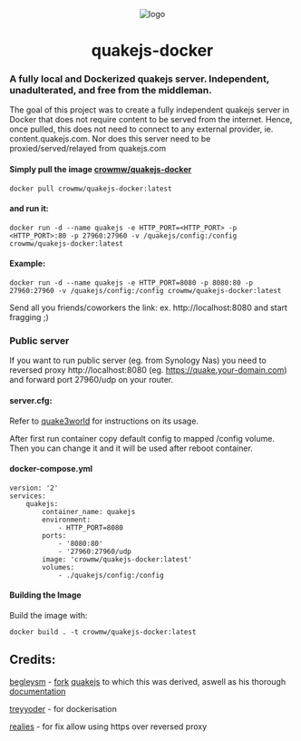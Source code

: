 <div align="center">

![logo](https://github.com/crowmw/quakejs-docker/blob/master/quakejs-docker.png?raw=true)

# quakejs-docker

</div>

### A fully local and Dockerized quakejs server. Independent, unadulterated, and free from the middleman.

The goal of this project was to create a fully independent quakejs server in Docker that does not require content to be served from the internet.
Hence, once pulled, this does not need to connect to any external provider, ie. content.quakejs.com. Nor does this server need to be proxied/served/relayed from quakejs.com

#### Simply pull the image [crowmw/quakejs-docker](https://hub.docker.com/r/crowmw/quakejs-docker)

```
docker pull crowmw/quakejs-docker:latest
```

#### and run it:

```
docker run -d --name quakejs -e HTTP_PORT=<HTTP_PORT> -p <HTTP_PORT>:80 -p 27960:27960 -v /quakejs/config:/config crowmw/quakejs-docker:latest
```

#### Example:

```
docker run -d --name quakejs -e HTTP_PORT=8080 -p 8080:80 -p 27960:27960 -v /quakejs/config:/config crowmw/quakejs-docker:latest
```

Send all you friends/coworkers the link: ex. http://localhost:8080 and start fragging ;)

### Public server

If you want to run public server (eg. from Synology Nas) you need to reversed proxy http://localhost:8080 (eg. https://quake.your-domain.com) and forward port 27960/udp on your router.

#### server.cfg:

Refer to [quake3world](https://www.quake3world.com/q3guide/servers.html) for instructions on its usage.

After first run container copy default config to mapped /config volume.
Then you can change it and it will be used after reboot container.

#### docker-compose.yml

```
version: '2'
services:
    quakejs:
        container_name: quakejs
        environment:
            - HTTP_PORT=8080
        ports:
            - '8080:80'
            - '27960:27960/udp
        image: 'crowmw/quakejs-docker:latest'
        volumes:
            - ./quakejs/config:/config
```

#### Building the Image

Build the image with:

`docker build . -t crowmw/quakejs-docker:latest`

## Credits:

[begleysm](https://github.com/begleysm) - [fork](https://github.com/begleysm/quakejs) [quakejs](https://github.com/inolen/quakejs) to which this was derived, aswell as his thorough [documentation](https://steamforge.net/wiki/index.php/How_to_setup_a_local_QuakeJS_server_under_Debian_9_or_Debian_10)

[treyyoder](https://github.com/treyyoder) - for dockerisation

[realies](https://github.com/realies) - for fix allow using https over reversed proxy

